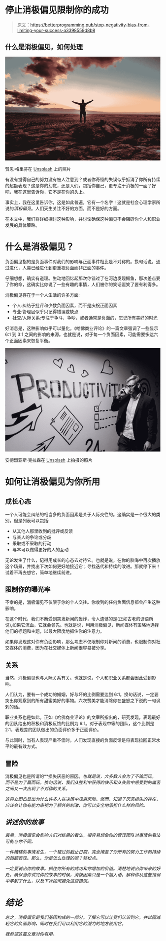 # 停止消极偏见限制你的成功

> 原文：<https://betterprogramming.pub/stop-negativity-bias-from-limiting-your-success-a3398559d8b8>

## 什么是消极偏见，如何处理

![](img/44ccfe557c2e0d23c792702ed084b814.png)

赞恩·格里芬在 [Unsplash](https://unsplash.com?utm_source=medium&utm_medium=referral) 上的照片

有没有觉得自己的努力没有被人注意到？或者你奇怪的失误似乎抵消了你所有持续的超额表现？这是你的幻觉，还是人们，包括你自己，更专注于消极的一面？好吧，我在这里告诉你，它不是在你的头上。

事实上，我在这里告诉你，这是如此普遍，它有一个名字！这就是社会心理学家所说的*消极偏见*。人们天生关注不好的方面，而不是好的方面。

在本文中，我们将详细探讨这种影响，并讨论确保这种偏见不会阻碍你个人和职业发展的具体策略。

# 什么是消极偏见？

负面偏见指的是负面事件对我们的影响与正面事件相比是不对称的。换句话说，通过进化，人类已经进化到更重视负面而非正面的事件。

仔细想想，确实有道理。生动地回忆起那次你错过了在河边发现鳄鱼，那次差点要了你的命，这确实比你说了一些有趣的事情，人们被你的笑话逗笑了要有利得多。

消极偏见存在于一个人生活的许多方面:

*   个人:纠结于批评和少数负面因素，而不是庆祝正面因素
*   专业:管理层似乎只记得错误或缺点
*   社交/人际关系:专注于争斗、争吵，或者通常是负面的，忘记所有美好的时光

好消息是，这种影响似乎可以量化。《哈佛商业评论》的一篇文章强调了一些显示 6:1 到 3:1 之间的影响的来源。也就是说，对于每一个负面因素，可能需要多达六个正面因素来恢复平衡。

![](img/617188e99ebfb657ffe3a55be1db1ced.png)

安德烈亚斯·克拉森在 [Unsplash](https://unsplash.com?utm_source=medium&utm_medium=referral) 上拍摄的照片

# 如何让消极偏见为你所用

## 成长心态

一个人可能会纠结的相当多的负面因素是关于人际交往的。这确实是一个很大的类别，但是列表可以包括:

*   从其他人那里收到的批评或反馈
*   与某人的争论或分歧
*   采取或不采取的行动
*   与本可以做得更好的人的互动

无论发生了什么，记得用成长的心态去对待它。也就是说，在你的脑海中再次播放这个场景，并找出下次如何更好地接近它；寻找迭代和持续的改进。那就停下来！试着不再去想它，简单地继续前进。

## 限制你的曝光率

不幸的是，消极偏见不仅限于你的个人交往。你收到的任何负面信息都会产生这种影响。

在这个时代，我们不断受到突发新闻的轰炸，令人遗憾的是(正如古老的谚语所说),如果它流血，它就会领先。也就是说，利用消极偏见，新闻媒体有策略地选择他们的标题和主题，以最大限度地抓住你的注意力。

如果你发现这对你有负面影响，那么考虑不仅限制你对新闻的消费，也限制你对社交媒体的消费，因为在社交媒体上新闻很容易被分享。

## 关系

当然，消极偏见也与人际关系有关。也就是说，个人和职业关系都会因此受到影响。

人们认为，要有一个成功的婚姻，好与坏的比例需要达到 6:1。换句话说，一定要突出你观察到的所有甜蜜美好的事物。六次赞美才能消除你在盛怒之下说的一句讽刺的话。

职业关系也是如此。正如《哈佛商业评论》的文章所指出的，研究发现，表现最好的团队给出的积极和消极反馈的比例为 6:1。对于表现中等的团队，这个比例是 2:1，表现差的团队做出的负面评价多于正面评价。

与此同时，当有人表现严重不佳时，人们发现直接的负面反馈是将表现拉回正常水平的最有效方式。

## 冒险

消极偏见也是所谓的[](https://en.wikipedia.org/wiki/Loss_aversion)**损失厌恶的原因。*也就是说，大多数人会为了不输而玩，而不是为了赢而玩。换句话说，我们从胜利中获得的快乐和从失败中感受到的痛苦之间又一次出现了不对称的关系。*

*这将立即凸显出为什么许多人在决策中规避风险。然而，知道了厌恶损失的存在，应该会让你有能力审视为了额外的刺激，你可以安全地承担什么样的风险。*

## *讲述你的故事*

*最后，消极偏见会影响人们对结果的看法，很容易想象你的管理团队对事情的看法可能与你不同。*

*一件糟糕的事情发生，一个错过的截止日期，完全掩盖了你所有的努力工作和持续的超额表现。那么，你是怎么处理的呢？轻松点。*

*一定要说出你的故事。抓住你所有的成功和你增加的价值。清楚地说出你带来的好处。确保当你讲完你的故事的时候，消极因素只是一个插入语。解释你从这些错误中学到了什么，以及下次如何避免这些错误。*

# *结论*

*总之，消极偏见是我们基因构成的一部分。了解它可以让我们认识到它，并试图减轻它的负面影响，同时在我们可以利用它的潜力的地方使用它。*

*我希望这篇文章对你有用。*